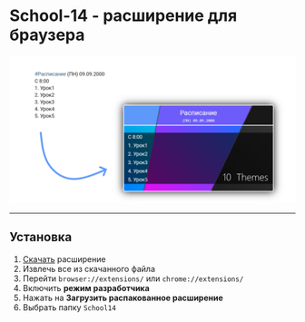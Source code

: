 # School-14 - расширение для браузера
![](https://github.com/Agzam-Ar/School-14---browser-extension/blob/main/School14-Data/img.png?raw=true)
***
## Установка
1. [Скачать](https://github.com/Agzam-Ar/School-14---browser-extension/archive/refs/heads/main.zip) расширение
2. Извлечь все из скачанного файла
2. Перейти  `browser://extensions/` или `chrome://extensions/`
3. Включить **режим разработчика**
4. Нажать на **Загрузить распакованное расширение**
5. Выбрать папку `School14`
